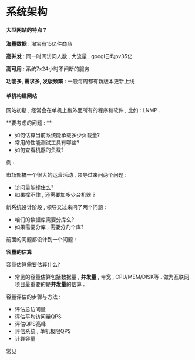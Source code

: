 # 系统架构

#### 大型网站的特点 ?

**海量数据** : 淘宝有15亿件商品

**高并发** : 同一时间访问人数 , 大流量 , googl日均pv35亿

**高可用** : 系统7x24小时不间断的服务

**功能多, 需求多, 发版频繁** : 一般每周都有新版本更新上线

#### 单机构建网站

网站初期 , 经常会在单机上跑外面所有的程序和软件 , 比如 : LNMP .

**要考虑的问题 : **

* 如何估算当前系统能承载多少负载量?
* 常用的性能测试工具有哪些?
* 如何查看机器的负载?

例 :

市场部搞一个很大的运营活动 , 领导过来问两个问题 :

* 访问量能撑住么?
* 如果撑不住 , 还需要加多少台机器 ? 

新系统设计阶段 , 领导又过来问了两个问题 :

* 咱们的数据库需要分库么?
* 如果需要分库 , 需要分几个库?

前面的问题都设计到一个问题 : 

**容量的估算**

容量估算需要估算什么?

* 常见的容量估算包括数据量 , **并发量** , 带宽 , CPU/MEM/DISK等 . 做为互联网项目最重要的是**并发量**的估算 . 

容量评估的步骤与方法 : 

* 评估总访问量
* 评估平均访问量QPS
* 评估QPS高峰
* 评估系统 , 单机极限QPS
* 计算容量

常见



